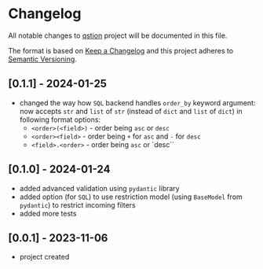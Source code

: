 # Changelog

All notable changes to [qstion](https://github.com/kajotgames/qstion) project will be documented in this file.

The format is based on [Keep a Changelog](http://keepachangelog.com/en/1.0.0/)
and this project adheres to [Semantic Versioning](http://semver.org/spec/v2.0.0.html).

## [0.1.1] - 2024-01-25

- changed the way how `SQL` backend handles `order_by` keyword argument: now accepts `str` and `list` of `str` (instead of `dict` and `list` of `dict`) in following format options:
    - `<order>(<field>)` - order being `asc` or `desc`
    - `<order><field>` - order being `+` for `asc` and `-` for `desc`
    - `<field>.<order>` - order being `asc` or `desc``

## [0.1.0] - 2024-01-24

- added advanced validation using `pydantic` library
- added option (for `SQL`) to use restriction model (using `BaseModel` from `pydantic`) to restrict incoming filters
- added more tests

## [0.0.1] - 2023-11-06

- project created